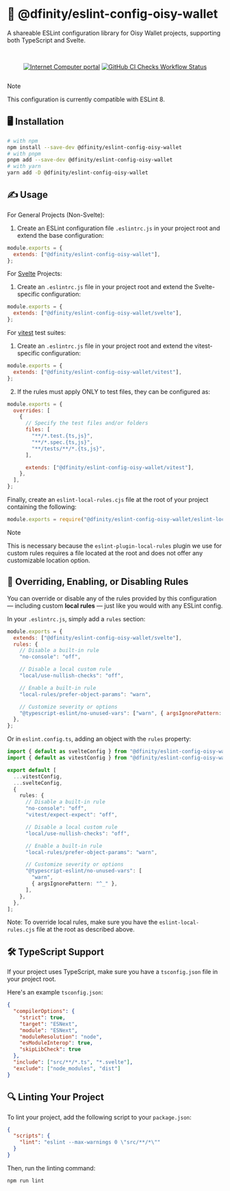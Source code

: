 # 🌟 @dfinity/eslint-config-oisy-wallet

A shareable ESLint configuration library for Oisy Wallet projects, supporting both TypeScript and Svelte.

<div align="center" style="display:flex;flex-direction:column;">
<br/>

[![Internet Computer portal](https://img.shields.io/badge/Internet-Computer-grey?logo=internet%20computer)](https://internetcomputer.org)
[![GitHub CI Checks Workflow Status](https://img.shields.io/github/actions/workflow/status/dfinity/eslint-config-oisy-wallet/checks.yml?logo=github&label=CI%20checks)](https://github.com/dfinity/eslint-config-oisy-wallet/actions/workflows/checks.yml)

</div>

> [!NOTE]
> This configuration is currently compatible with ESLint 8.

## 🖥️ Installation

```bash
# with npm
npm install --save-dev @dfinity/eslint-config-oisy-wallet
# with pnpm
pnpm add --save-dev @dfinity/eslint-config-oisy-wallet
# with yarn
yarn add -D @dfinity/eslint-config-oisy-wallet
```

## ✍️ Usage

For General Projects (Non-Svelte):

1. Create an ESLint configuration file `.eslintrc.js` in your project root and extend the base configuration:

```javascript
module.exports = {
  extends: ["@dfinity/eslint-config-oisy-wallet"],
};
```

For [Svelte](https://svelte.dev/) Projects:

1. Create an `.eslintrc.js` file in your project root and extend the Svelte-specific configuration:

```javascript
module.exports = {
  extends: ["@dfinity/eslint-config-oisy-wallet/svelte"],
};
```

For [vitest](https://vitest.dev/) test suites:

1. Create an `.eslintrc.js` file in your project root and extend the vitest-specific configuration:

```javascript
module.exports = {
  extends: ["@dfinity/eslint-config-oisy-wallet/vitest"],
};
```

2. If the rules must apply ONLY to test files, they can be configured as:

```javascript
module.exports = {
  overrides: [
    {
      // Specify the test files and/or folders
      files: [
        "**/*.test.{ts,js}",
        "**/*.spec.{ts,js}",
        "**/tests/**/*.{ts,js}",
      ],

      extends: ["@dfinity/eslint-config-oisy-wallet/vitest"],
    },
  ],
};
```

Finally, create an `eslint-local-rules.cjs` file at the root of your project containing the following:

```javascript
module.exports = require("@dfinity/eslint-config-oisy-wallet/eslint-local-rules");
```

> [!NOTE]
> This is necessary because the `eslint-plugin-local-rules` plugin we use for custom rules requires a file located at the root and does not offer any customizable location option.

## 🔧 Overriding, Enabling, or Disabling Rules

You can override or disable any of the rules provided by this configuration — including custom **local rules** — just like you would with any ESLint config.

In your `.eslintrc.js`, simply add a `rules` section:

```javascript
module.exports = {
  extends: ["@dfinity/eslint-config-oisy-wallet/svelte"],
  rules: {
    // Disable a built-in rule
    "no-console": "off",

    // Disable a local custom rule
    "local/use-nullish-checks": "off",

    // Enable a built-in rule
    "local-rules/prefer-object-params": "warn",

    // Customize severity or options
    "@typescript-eslint/no-unused-vars": ["warn", { argsIgnorePattern: "^_" }],
  },
};
```

Or in `eslint.config.ts`, adding an object with the `rules` property:

```typescript
import { default as svelteConfig } from "@dfinity/eslint-config-oisy-wallet/svelte";
import { default as vitestConfig } from "@dfinity/eslint-config-oisy-wallet/vitest";

export default [
  ...vitestConfig,
  ...svelteConfig,
  {
    rules: {
      // Disable a built-in rule
      "no-console": "off",
      "vitest/expect-expect": "off",

      // Disable a local custom rule
      "local/use-nullish-checks": "off",

      // Enable a built-in rule
      "local-rules/prefer-object-params": "warn",

      // Customize severity or options
      "@typescript-eslint/no-unused-vars": [
        "warn",
        { argsIgnorePattern: "^_" },
      ],
    },
  },
];
```

Note: To override local rules, make sure you have the `eslint-local-rules.cjs` file at the root as described above.

## 🛠️ TypeScript Support

If your project uses TypeScript, make sure you have a `tsconfig.json` file in your project root.

Here's an example `tsconfig.json`:

```json
{
  "compilerOptions": {
    "strict": true,
    "target": "ESNext",
    "module": "ESNext",
    "moduleResolution": "node",
    "esModuleInterop": true,
    "skipLibCheck": true
  },
  "include": ["src/**/*.ts", "*.svelte"],
  "exclude": ["node_modules", "dist"]
}
```

## 🔍 Linting Your Project

To lint your project, add the following script to your `package.json`:

```json
{
  "scripts": {
    "lint": "eslint --max-warnings 0 \"src/**/*\""
  }
}
```

Then, run the linting command:

```bash
npm run lint
```
